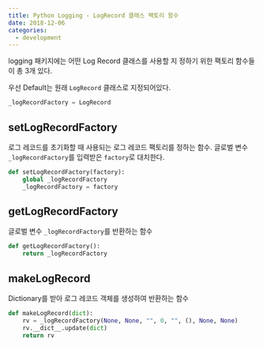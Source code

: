 ```yaml
---
title: Python Logging - LogRecord 클래스 팩토리 함수
date: 2018-12-06
categories:
  - development
---
```


logging 패키지에는 어떤 Log Record 클래스를 사용할 지 정하기 위한 팩토리 함수들이 총 3개 있다.

우선 Default는 원래 `LogRecord` 클래스로 지정되어있다.

```python
_logRecordFactory = LogRecord
```

## setLogRecordFactory

로그 레코드를 초기화할 때 사용되는 로그 레코드 팩토리를 정하는 함수. 글로벌 변수 `_logRecordFactory`를 입력받은 `factory`로 대치한다.

```python
def setLogRecordFactory(factory):
    global _logRecordFactory
    _logRecordFactory = factory
```

## getLogRecordFactory

글로벌 변수 `_logRecordFactory`를 반환하는 함수

```python
def getLogRecordFactory():
    return _logRecordFactory
```

## makeLogRecord

Dictionary를 받아 로그 레코드 객체를 생성하여 반환하는 함수

```python
def makeLogRecord(dict):
    rv = _logRecordFactory(None, None, "", 0, "", (), None, None)
    rv.__dict__.update(dict)
    return rv
```